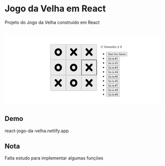 ﻿# Jogo da Velha em React

Projeto do Jogo da Velha construído em React<br><br>

![Preview Jogo da Velha](public/header-readme.png)


## Demo 
react-jogo-da-velha.netlify.app



## Nota
Falta estudo para implementar algumas funções


